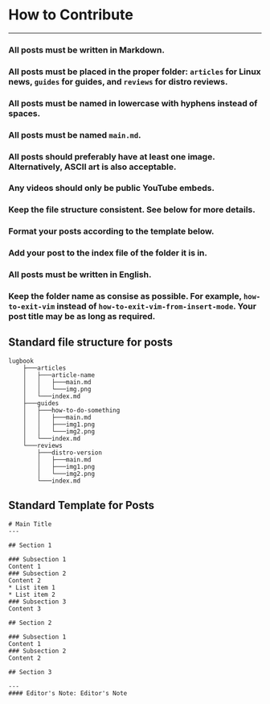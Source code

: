 # How to Contribute
---

### All posts must be written in Markdown.

### All posts must be placed in the proper folder: `articles` for Linux news, `guides` for guides, and `reviews` for distro reviews.

### All posts must be named in lowercase with hyphens instead of spaces.

### All posts must be named `main.md`.

### All posts should preferably have at least one image. Alternatively, ASCII art is also acceptable.

### Any videos should only be public YouTube embeds.

### Keep the file structure consistent. See below for more details.

### Format your posts according to the template below.

### Add your post to the index file of the folder it is in.

### All posts must be written in English.

### Keep the folder name as consise as possible. For example, `how-to-exit-vim` instead of `how-to-exit-vim-from-insert-mode`. Your post title may be as long as required.

## Standard file structure for posts

```
lugbook
    ├───articles
    │   ├───article-name
    │   │   ├───main.md
    │   │   └───img.png
    │   └───index.md
    ├───guides
    │   ├───how-to-do-something
    │   │   ├───main.md
    │   │   ├───img1.png
    │   │   └───img2.png
    │   └───index.md
    └───reviews
        ├───distro-version
        │   ├───main.md
        │   ├───img1.png
        │   └───img2.png
        └───index.md
```

## Standard Template for Posts

```
# Main Title
---

## Section 1

### Subsection 1
Content 1
### Subsection 2
Content 2
* List item 1
* List item 2
### Subsection 3
Content 3

## Section 2

### Subsection 1
Content 1
### Subsection 2
Content 2

## Section 3

---
#### Editor's Note: Editor's Note

```
